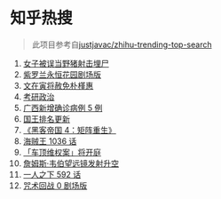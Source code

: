 # 知乎热搜

> 此项目参考自[justjavac/zhihu-trending-top-search](https://github.com/justjavac/zhihu-trending-top-search/blob/main/utils.ts)

<!-- BEGIN -->
  <!-- 最后更新时间:Sat Dec 25 2021 20:11:35 GMT+0000 (Coordinated Universal Time) -->
  1. [女子被误当野猪射击埋尸](https://www.zhihu.com/search?q=女子被当野猪射击)
1. [紫罗兰永恒花园剧场版](https://www.zhihu.com/search?q=紫罗兰永恒花园)
1. [文在寅将赦免朴槿惠](https://www.zhihu.com/search?q=朴槿惠)
1. [考研政治](https://www.zhihu.com/search?q=考研政治)
1. [广西新增确诊病例 5 例](https://www.zhihu.com/search?q=广西疫情)
1. [国王排名更新](https://www.zhihu.com/search?q=国王排名)
1. [《黑客帝国 4：矩阵重生》](https://www.zhihu.com/search?q=黑客帝国4)
1. [海贼王 1036 话](https://www.zhihu.com/search?q=海贼王)
1. [「车顶维权案」将开庭](https://www.zhihu.com/search?q=车顶维权案)
1. [詹姆斯·韦伯望远镜发射升空](https://www.zhihu.com/search?q=韦伯望远镜)
1. [一人之下 592 话](https://www.zhihu.com/search?q=一人之下)
1. [咒术回战 0 剧场版](https://www.zhihu.com/search?q=咒术回战0)
  <!-- END -->